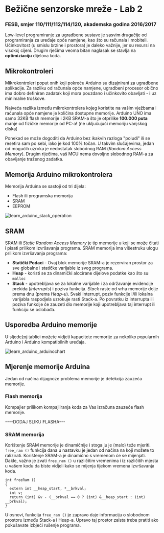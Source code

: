 # Bežične senzorske mreže - Lab 2

### FESB, smjer 110/111/112/114/120, akademska godina 2016/2017

Low-level programiranje za ugradbene sustave je sasvim drugačije od programiranja za uređaje opće namjene, kao što su računala i mobiteli. Učinkovitost (u smislu brzine i prostora) je daleko važnije, jer su resursi na visokoj cijeni. Drugim rječima veoma bitan naglasak se stavlja na **optimiziaciju** dijelova koda.

## Mikrokontroleri

Mikrokontroleri poput onih koji pokreću Arduino su dizajnirani za ugradbene aplikacije. Za razliku od računala opće namjene, ugradbeni procesor obično ima dobro definiran zadatak koji mora pouzdano i učinkovito obavljati - i uz minimalne troškove.

Najveća razlika između mikrokontrolera kojeg koristite na vašim vježbama i računala opće namjene je količina dostupne memorije. Arduino UNO ima samo 32KB flash memorije i 2KB SRAM-a što je otprilike **100.000 puta** manje od fizičke memorije od PC-a! (ne uključujući memoriju vanjskog diska)

Ponekad se može dogoditi da Arduino bez ikakvih razloga "poludi" ili se resetira sam po sebi, iako je kod 100% točan. U takvim slučajevima, jedan od mogućih uzroka je nedostatak slobodnog RAM (*Random Access Memory*). Drugim riječima, vaš MCU nema dovoljno slobodnog RAM-a za obavljanje traženog zadatka.

## Memorija Arduino mikrokontrolera

Memorija Arduina se sastoji od tri dijela:
 - Flash ili programska memorija
 - SRAM
 - EEPROM

![learn_arduino_stack_operation](https://cloud.githubusercontent.com/assets/8695815/23830029/cf1517aa-0700-11e7-8b63-5432481523f4.gif)

## SRAM

SRAM ili *Static Random Access Memory* je tip memorije u koji se može čitati i pisati prilikom izvršavanja programa. SRAM memorija ima višestruku ulogu prilikom izvršavanja programa:
 - **Statički Podaci** - Ovaj blok memorije SRAM-a je rezerviran prostor za sve globalne i statičke varijable iz svog programa.
 - **Heap** - koristi se za dinamički alocirane dijelove podatke kao što su ``malloc``
 - **Stack** - upotrebljava se za lokalne varijable i za održavanje evidencije prekida (*interrupts*) i poziva funkcija. *Stack* raste od vrha memorije dolje prema dnu (prema *Heap-u*). Svaki interrupt, poziv funkcije i/ili lokalna varijabla raspodjela uzrokuje rasti Stack-a. Po povratku iz interrupta ili poziva funkcije će zauzeti dio memorije koji upotrebljava taj interrupt ili funkciju se oslobađa.

## Usporedba Arduino memorije

U sljedežoj tablici možete vidjeti kapacitete memorije za nekoliko popularnih Arduino i Arduino kompatibilnih uređaja.

![learn_arduino_arduinochart](https://cloud.githubusercontent.com/assets/8695815/23830043/2fd4be2e-0701-11e7-875f-32ff3a364fd2.jpg)

## Mjerenje memorije Arduina

Jedan od načina dijagnoze problema memorije je detekcija zauzeća memorije.

### Flash memorija

Kompajler prilikom kompajliranja koda za Vas izračuna zauzeće flash memorije.

----DODAJ SLIKU FLASHA---

### SRAM memorija

Korištenje SRAM memorije je dinamičnije i stoga ju je (malo) teže mjeriti. ``free_ram ()`` funkcija dana u nastavku je jedan od načina na koji možete to ralizirati. Korištenje SRAM-a je dinamično s vremenom će se mijenjati. Dakle, važno je zvati ``free_ram ()`` u različitim vremenima i iz različitih mjesta u vašem kodu da biste vidjeli kako se mijenja tijekom vremena izvršavanja koda.

```arduino
int freeRam () 
{
  extern int __heap_start, *__brkval; 
  int v; 
  return (int) &v - (__brkval == 0 ? (int) &__heap_start : (int) __brkval); 
}
```

U osnovi, funkcija ``free_ram ()`` je zapravo daje informaciju o slobodnom prostoru između Stack-a i Heap-a. Upravo taj prostor zaista treba pratiti ako pokušavate izbjeći rušenje programa.
